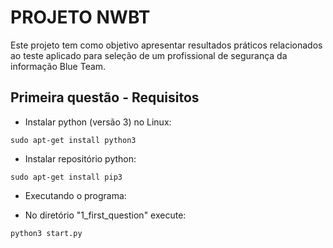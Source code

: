 # PROJETO NWBT

Este projeto tem como objetivo apresentar resultados práticos
relacionados ao teste aplicado para seleção de um profissional
de segurança da informação Blue Team.

## Primeira questão - Requisitos

* Instalar python (versão 3) no Linux:
```
sudo apt-get install python3
```
* Instalar repositório python:
```
sudo apt-get install pip3
```
* Executando o programa:
- No diretório "1_first_question" execute:
```
python3 start.py
```




